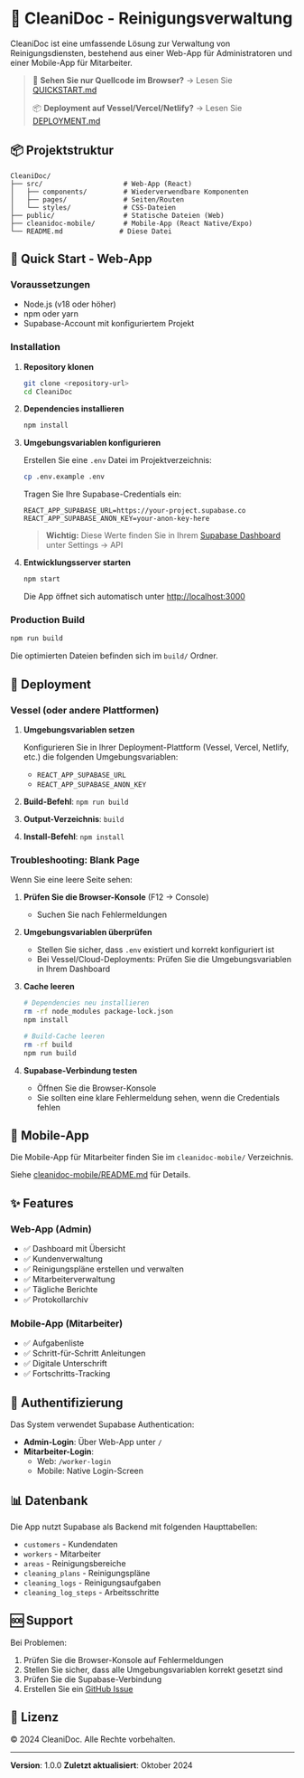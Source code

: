 # 🧹 CleaniDoc - Reinigungsverwaltung

CleaniDoc ist eine umfassende Lösung zur Verwaltung von Reinigungsdiensten, bestehend aus einer Web-App für Administratoren und einer Mobile-App für Mitarbeiter.

> 🚨 **Sehen Sie nur Quellcode im Browser?** → Lesen Sie [QUICKSTART.md](./QUICKSTART.md)
>
> 📦 **Deployment auf Vessel/Vercel/Netlify?** → Lesen Sie [DEPLOYMENT.md](./DEPLOYMENT.md)

## 📦 Projektstruktur

```
CleaniDoc/
├── src/                    # Web-App (React)
│   ├── components/         # Wiederverwendbare Komponenten
│   ├── pages/              # Seiten/Routen
│   └── styles/             # CSS-Dateien
├── public/                 # Statische Dateien (Web)
├── cleanidoc-mobile/       # Mobile-App (React Native/Expo)
└── README.md              # Diese Datei
```

## 🚀 Quick Start - Web-App

### Voraussetzungen

- Node.js (v18 oder höher)
- npm oder yarn
- Supabase-Account mit konfiguriertem Projekt

### Installation

1. **Repository klonen**
   ```bash
   git clone <repository-url>
   cd CleaniDoc
   ```

2. **Dependencies installieren**
   ```bash
   npm install
   ```

3. **Umgebungsvariablen konfigurieren**

   Erstellen Sie eine `.env` Datei im Projektverzeichnis:
   ```bash
   cp .env.example .env
   ```

   Tragen Sie Ihre Supabase-Credentials ein:
   ```env
   REACT_APP_SUPABASE_URL=https://your-project.supabase.co
   REACT_APP_SUPABASE_ANON_KEY=your-anon-key-here
   ```

   > **Wichtig:** Diese Werte finden Sie in Ihrem [Supabase Dashboard](https://app.supabase.com) unter Settings → API

4. **Entwicklungsserver starten**
   ```bash
   npm start
   ```

   Die App öffnet sich automatisch unter [http://localhost:3000](http://localhost:3000)

### Production Build

```bash
npm run build
```

Die optimierten Dateien befinden sich im `build/` Ordner.

## 🔧 Deployment

### Vessel (oder andere Plattformen)

1. **Umgebungsvariablen setzen**

   Konfigurieren Sie in Ihrer Deployment-Plattform (Vessel, Vercel, Netlify, etc.) die folgenden Umgebungsvariablen:
   - `REACT_APP_SUPABASE_URL`
   - `REACT_APP_SUPABASE_ANON_KEY`

2. **Build-Befehl**: `npm run build`
3. **Output-Verzeichnis**: `build`
4. **Install-Befehl**: `npm install`

### Troubleshooting: Blank Page

Wenn Sie eine leere Seite sehen:

1. **Prüfen Sie die Browser-Konsole** (F12 → Console)
   - Suchen Sie nach Fehlermeldungen

2. **Umgebungsvariablen überprüfen**
   - Stellen Sie sicher, dass `.env` existiert und korrekt konfiguriert ist
   - Bei Vessel/Cloud-Deployments: Prüfen Sie die Umgebungsvariablen in Ihrem Dashboard

3. **Cache leeren**
   ```bash
   # Dependencies neu installieren
   rm -rf node_modules package-lock.json
   npm install

   # Build-Cache leeren
   rm -rf build
   npm run build
   ```

4. **Supabase-Verbindung testen**
   - Öffnen Sie die Browser-Konsole
   - Sie sollten eine klare Fehlermeldung sehen, wenn die Credentials fehlen

## 📱 Mobile-App

Die Mobile-App für Mitarbeiter finden Sie im `cleanidoc-mobile/` Verzeichnis.

Siehe [cleanidoc-mobile/README.md](./cleanidoc-mobile/README.md) für Details.

## ✨ Features

### Web-App (Admin)
- ✅ Dashboard mit Übersicht
- ✅ Kundenverwaltung
- ✅ Reinigungspläne erstellen und verwalten
- ✅ Mitarbeiterverwaltung
- ✅ Tägliche Berichte
- ✅ Protokollarchiv

### Mobile-App (Mitarbeiter)
- ✅ Aufgabenliste
- ✅ Schritt-für-Schritt Anleitungen
- ✅ Digitale Unterschrift
- ✅ Fortschritts-Tracking

## 🔐 Authentifizierung

Das System verwendet Supabase Authentication:

- **Admin-Login**: Über Web-App unter `/`
- **Mitarbeiter-Login**:
  - Web: `/worker-login`
  - Mobile: Native Login-Screen

## 📊 Datenbank

Die App nutzt Supabase als Backend mit folgenden Haupttabellen:

- `customers` - Kundendaten
- `workers` - Mitarbeiter
- `areas` - Reinigungsbereiche
- `cleaning_plans` - Reinigungspläne
- `cleaning_logs` - Reinigungsaufgaben
- `cleaning_log_steps` - Arbeitsschritte

## 🆘 Support

Bei Problemen:

1. Prüfen Sie die Browser-Konsole auf Fehlermeldungen
2. Stellen Sie sicher, dass alle Umgebungsvariablen korrekt gesetzt sind
3. Prüfen Sie die Supabase-Verbindung
4. Erstellen Sie ein [GitHub Issue](../../issues)

## 📄 Lizenz

© 2024 CleaniDoc. Alle Rechte vorbehalten.

---

**Version**: 1.0.0
**Zuletzt aktualisiert**: Oktober 2024
